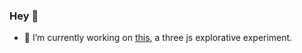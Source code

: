 ### Hey 👋
- 🔭 I’m currently working on [this](https://github.com/jbrialon/3d-trek/), a three js explorative experiment.
<!--
**jbrialon/jbrialon** is a ✨ _special_ ✨ repository because its `README.md` (this file) appears on your GitHub profile.

Here are some ideas to get you started:

- 🌱 I’m currently learning ...
- 👯 I’m looking to collaborate on ...
- 🤔 I’m looking for help with ...
- 💬 Ask me about ...
- 📫 How to reach me: ...
- 😄 Pronouns: ...
- ⚡ Fun fact: ...
-->
